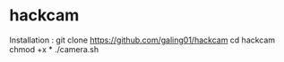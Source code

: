 # hackcam
Installation :
git clone https://github.com/galing01/hackcam
cd hackcam
chmod +x *
./camera.sh
